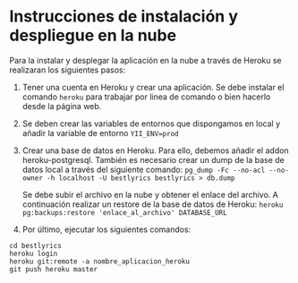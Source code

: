 Instrucciones de instalación y despliegue en la nube
==========================================

Para la instalar y desplegar la aplicación en la nube a través de Heroku se realizaran los siguientes pasos:

 1. Tener una cuenta en Heroku y crear una aplicación. Se debe instalar
    el comando `heroku` para trabajar por linea de comando o bien
    hacerlo desde la página web.

 2. Se deben crear las variables de entornos que dispongamos en local y añadir la variable de entorno  `YII_ENV=prod`

 3. Crear una base de datos en Heroku. Para ello, debemos añadir el addon heroku-postgresql. También es necesario crear un dump de la base de datos local a través del siguiente comando:
    ` pg_dump -Fc --no-acl --no-owner -h localhost -U bestlyrics bestlyrics > db.dump `

    Se debe subir el archivo en la nube y obtener el enlace del archivo. A continuación realizar un restore de la base de datos de Heroku:
    ` heroku pg:backups:restore 'enlace_al_archivo' DATABASE_URL `

 4. Por último, ejecutar los siguientes comandos:

```
cd bestlyrics
heroku login
heroku git:remote -a nombre_aplicacion_heroku
git push heroku master
```
